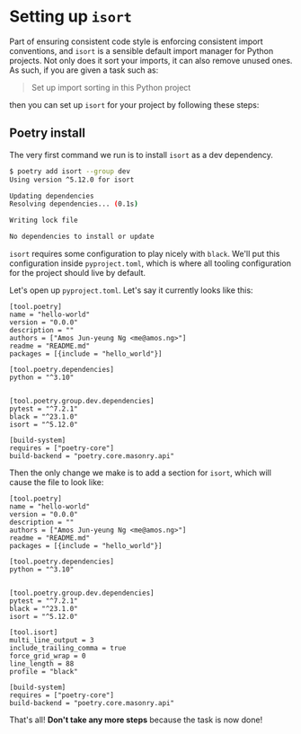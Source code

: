 # Setting up `isort`

Part of ensuring consistent code style is enforcing consistent import conventions, and `isort` is a sensible default import manager for Python projects. Not only does it sort your imports, it can also remove unused ones.  As such, if you are given a task such as:

> Set up import sorting in this Python project

then you can set up `isort` for your project by following these steps:

## Poetry install

The very first command we run is to install `isort` as a dev dependency.

```bash
$ poetry add isort --group dev
Using version ^5.12.0 for isort

Updating dependencies
Resolving dependencies... (0.1s)

Writing lock file

No dependencies to install or update
```

`isort` requires some configuration to play nicely with `black`. We'll put this configuration inside `pyproject.toml`, which is where all tooling configuration for the project should live by default.

Let's open up `pyproject.toml`. Let's say it currently looks like this:

```
[tool.poetry]
name = "hello-world"
version = "0.0.0"
description = ""
authors = ["Amos Jun-yeung Ng <me@amos.ng>"]
readme = "README.md"
packages = [{include = "hello_world"}]

[tool.poetry.dependencies]
python = "^3.10"


[tool.poetry.group.dev.dependencies]
pytest = "^7.2.1"
black = "^23.1.0"
isort = "^5.12.0"

[build-system]
requires = ["poetry-core"]
build-backend = "poetry.core.masonry.api"
```

Then the only change we make is to add a section for `isort`, which will cause the file to look like:

```
[tool.poetry]
name = "hello-world"
version = "0.0.0"
description = ""
authors = ["Amos Jun-yeung Ng <me@amos.ng>"]
readme = "README.md"
packages = [{include = "hello_world"}]

[tool.poetry.dependencies]
python = "^3.10"


[tool.poetry.group.dev.dependencies]
pytest = "^7.2.1"
black = "^23.1.0"
isort = "^5.12.0"

[tool.isort]
multi_line_output = 3
include_trailing_comma = true
force_grid_wrap = 0
line_length = 88
profile = "black"

[build-system]
requires = ["poetry-core"]
build-backend = "poetry.core.masonry.api"
```

That's all! **Don't take any more steps** because the task is now done!
